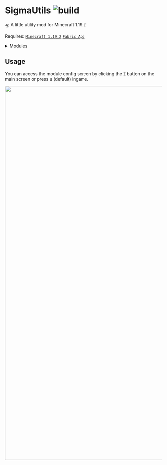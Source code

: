 # SigmaUtils ![build](https://github.com/Basicprogrammer10/SigmaUtils/actions/workflows/build.yml/badge.svg)

🛸 A little utility mod for Minecraft 1.19.2

Requires: [`Minecraft 1.19.2`](https://minecraft.fandom.com/wiki/Java_Edition_1.19.2) [`Fabric Api`](https://modrinth.com/mod/fabric-api/versions)

<details>
<summary>Modules</summary>
<br>

| Interface         | Rendering             | Misc                    | Hud            | Chat                   | Meta          | Server        |
| ----------------- | --------------------- | ----------------------- | -------------- | ---------------------- | ------------- | ------------- |
| BetterSplashes    | AllowShowBarrier      | AllowBlockedServers     | BiomeHud       | ChatMessageDing        | Notifications | AutoVoidTrade |
| ChatPosition      | Deadmau5Ears          | AutoSign                | CoordinatesHud | EggChat                | OpenFolder    | BadlionTimers |
| ConfirmDisconnect | DisableShadows        | BlockDistance           | EffectHud      | NoChatNormalization    | Padding       | ItemShortcuts |
| EscapeExit        | FlippedEntities       | CameraClip              | FpsHud         | NoChatSignatures       | Scale         | PlayerHistory |
| HotbarPosition    | FullBright            | CameraDistance          | Hud            | NoMessageHiding        | ToggleSound   | VictoryMute   |
| InventoryMove     | GlowingPlayers        | DisableFrontPerspective | LocalTimeHud   | PrivateMessageNotifier |               |               |
| Minceraft         | NoArmor               | FakeVanilla             | ModuleHud      |                        |               |               |
| NoBossBarValue    | NoBreakParticles      | ForceFly                | PingHud        |                        |               |               |
| NoChatFade        | NoDarkSky             | ForceGameTime           | ServerHud      |                        |               |               |
| NoScoreboardValue | NoFog                 | ForceWeather            | TimePlayedHud  |                        |               |               |
| PortalInventory   | NoHurtTilt            | NoForceResourcePack     | TpsHud         |                        |               |               |
| RandomBackground  | NoParticles           | NoGlobalSounds          | WatermarkHud   |                        |               |               |
| SeeThruLoading    | NoWorldBorder         | NoPause                 |                |                        |               |               |
| SignClickThrough  | ShowInvisibleEntities | NoTelemetry             |                |                        |               |               |
| SplashRefresh     | Titles                | PrintDeathCords         |                |                        |               |               |
| UiTweaks          | Zoom                  | TickSpeed               |                |                        |               |               |
|                   |                       | WindowTitle             |                |                        |               |               |

</details>

## Usage

You can access the module config screen by clicking the `Σ` butten on the main screen or press <kbd>u</kbd> (default) ingame.

<img src="https://user-images.githubusercontent.com/50306817/213607428-ceccc9cb-a3db-433e-932a-b40eaaf43842.png" width="1200px" />
